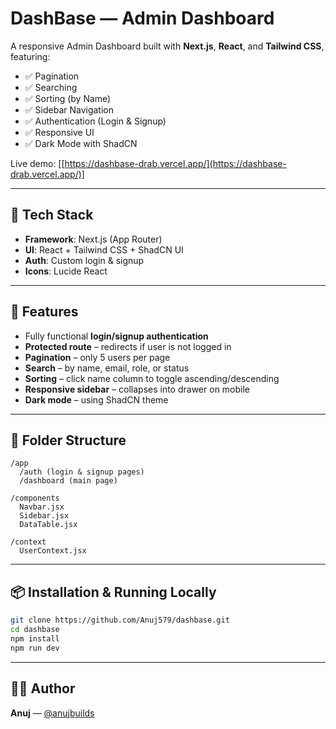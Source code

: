 # DashBase — Admin Dashboard

A responsive Admin Dashboard built with **Next.js**, **React**, and **Tailwind CSS**, featuring:

- ✅ Pagination
- ✅ Searching
- ✅ Sorting (by Name)
- ✅ Sidebar Navigation
- ✅ Authentication (Login & Signup)
- ✅ Responsive UI
- ✅ Dark Mode with ShadCN

Live demo: [[https://dashbase-drab.vercel.app/](https://dashbase-drab.vercel.app/)]

---

## 🔧 Tech Stack

- **Framework**: Next.js (App Router)
- **UI**: React + Tailwind CSS + ShadCN UI
- **Auth**: Custom login & signup
- **Icons**: Lucide React

---

## 🚀 Features

- Fully functional **login/signup authentication**
- **Protected route** – redirects if user is not logged in
- **Pagination** – only 5 users per page
- **Search** – by name, email, role, or status
- **Sorting** – click name column to toggle ascending/descending
- **Responsive sidebar** – collapses into drawer on mobile
- **Dark mode** – using ShadCN theme

---

## 📁 Folder Structure

```
/app
  /auth (login & signup pages)
  /dashboard (main page)

/components
  Navbar.jsx
  Sidebar.jsx
  DataTable.jsx

/context
  UserContext.jsx
```

---

## 📦 Installation & Running Locally

```bash
git clone https://github.com/Anuj579/dashbase.git
cd dashbase
npm install
npm run dev
```

---

## 🧑‍💻 Author

**Anuj** — [@anujbuilds](https://instagram.com/anujbuilds)
